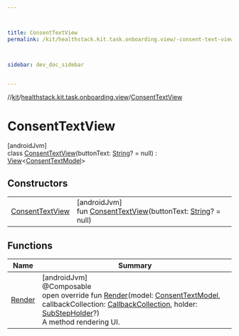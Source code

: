 ```yaml
---



title: ConsentTextView
permalink: /kit/healthstack.kit.task.onboarding.view/-consent-text-view/index.html



sidebar: dev_doc_sidebar


---
```




//[kit](/kit.html)/[healthstack.kit.task.onboarding.view](../index.html)/[ConsentTextView](index.html)



# ConsentTextView



[androidJvm]\
class [ConsentTextView](index.html)(buttonText: [String](https://kotlinlang.org/api/latest/jvm/stdlib/kotlin/-string/index.html)? = null) : [View](../../healthstack.kit.task.base/-view/index.html)&lt;[ConsentTextModel](../../healthstack.kit.task.onboarding.model/-consent-text-model/index.html)&gt;



## Constructors


| | |
|---|---|
| [ConsentTextView](-consent-text-view.html) | [androidJvm]<br>fun [ConsentTextView](-consent-text-view.html)(buttonText: [String](https://kotlinlang.org/api/latest/jvm/stdlib/kotlin/-string/index.html)? = null) |


## Functions


| Name | Summary |
|---|---|
| [Render](-render.html) | [androidJvm]<br>@Composable<br>open override fun [Render](-render.html)(model: [ConsentTextModel](../../healthstack.kit.task.onboarding.model/-consent-text-model/index.html), callbackCollection: [CallbackCollection](../../healthstack.kit.task.base/-callback-collection/index.html), holder: [SubStepHolder](../../healthstack.kit.task.survey.question/-sub-step-holder/index.html)?)<br>A method rendering UI. |



